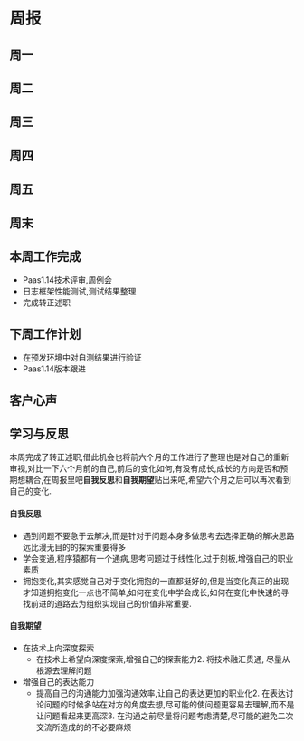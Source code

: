 # 周报

## 周一

## 周二

## 周三

## 周四

## 周五

## 周末

## 本周工作完成

- Paas1.14技术评审,周例会
- 日志框架性能测试,测试结果整理
- 完成转正述职

## 下周工作计划

- 在预发环境中对自测结果进行验证
- Paas1.14版本跟进

## 客户心声

## 学习与反思

本周完成了转正述职,借此机会也将前六个月的工作进行了整理也是对自己的重新审视,对比一下六个月前的自己,前后的变化如何,有没有成长,成长的方向是否和预期想耦合,在周报里吧**自我反思**和**自我期望**贴出来吧,希望六个月之后可以再次看到自己的变化.

#### 自我反思

- 遇到问题不要急于去解决,而是针对于问题本身多做思考去选择正确的解决思路远比漫无目的的探索重要得多
- 学会变通,程序猿都有一个通病,思考问题过于线性化,过于刻板,增强自己的职业素质
- 拥抱变化,其实感觉自己对于变化拥抱的一直都挺好的,但是当变化真正的出现才知道拥抱变化一点也不简单,如何在变化中学会成长,如何在变化中快速的寻找前进的道路去为组织实现自己的价值非常重要.

#### 自我期望

- 在技术上向深度探索
  - 在技术上希望向深度探索,增强自己的探索能力2. 将技术融汇贯通, 尽量从根源去理解问题​
- 增强自己的表达能力
  - 提高自己的沟通能力加强沟通效率,让自己的表达更加的职业化2. 在表达讨论问题的时候多站在对方的角度去想,尽可能的使问题更容易去理解,而不是让问题看起来更高深3. 在沟通之前尽量将问题考虑清楚,尽可能的避免二次交流所造成的的不必要麻烦